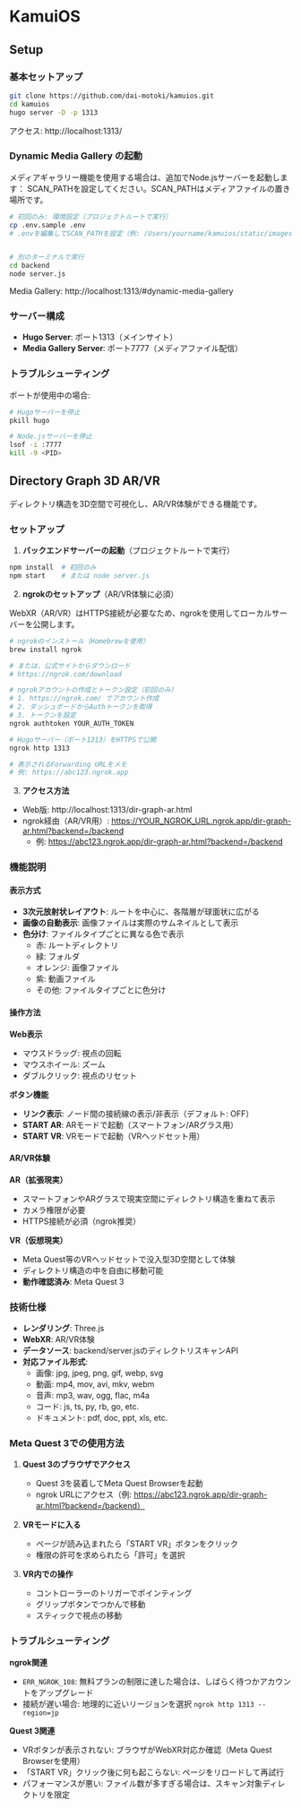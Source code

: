 # KamuiOS

## Setup

### 基本セットアップ

```bash
git clone https://github.com/dai-motoki/kamuios.git
cd kamuios
hugo server -D -p 1313
```

アクセス: http://localhost:1313/

### Dynamic Media Gallery の起動

メディアギャラリー機能を使用する場合は、追加でNode.jsサーバーを起動します：
SCAN_PATHを設定してください。SCAN_PATHはメディアファイルの置き場所です。

```bash
# 初回のみ: 環境設定（プロジェクトルートで実行）
cp .env.sample .env
# .envを編集してSCAN_PATHを設定（例: /Users/yourname/kamuios/static/images）


# 別のターミナルで実行
cd backend
node server.js
```

Media Gallery: http://localhost:1313/#dynamic-media-gallery

### サーバー構成

- **Hugo Server**: ポート1313（メインサイト）
- **Media Gallery Server**: ポート7777（メディアファイル配信）

### トラブルシューティング

ポートが使用中の場合:
```bash
# Hugoサーバーを停止
pkill hugo

# Node.jsサーバーを停止
lsof -i :7777
kill -9 <PID>
```

## Directory Graph 3D AR/VR

ディレクトリ構造を3D空間で可視化し、AR/VR体験ができる機能です。

### セットアップ

1. **バックエンドサーバーの起動**（プロジェクトルートで実行）
```bash
npm install  # 初回のみ
npm start    # または node server.js
```

2. **ngrokのセットアップ**（AR/VR体験に必須）

WebXR（AR/VR）はHTTPS接続が必要なため、ngrokを使用してローカルサーバーを公開します。

```bash
# ngrokのインストール（Homebrewを使用）
brew install ngrok

# または、公式サイトからダウンロード
# https://ngrok.com/download

# ngrokアカウントの作成とトークン設定（初回のみ）
# 1. https://ngrok.com/ でアカウント作成
# 2. ダッシュボードからAuthトークンを取得
# 3. トークンを設定
ngrok authtoken YOUR_AUTH_TOKEN

# Hugoサーバー（ポート1313）をHTTPSで公開
ngrok http 1313

# 表示されるForwarding URLをメモ
# 例: https://abc123.ngrok.app
```

3. **アクセス方法**
- Web版: http://localhost:1313/dir-graph-ar.html
- ngrok経由（AR/VR用）: https://YOUR_NGROK_URL.ngrok.app/dir-graph-ar.html?backend=/backend
  - 例: https://abc123.ngrok.app/dir-graph-ar.html?backend=/backend

### 機能説明

#### 表示方式
- **3次元放射状レイアウト**: ルートを中心に、各階層が球面状に広がる
- **画像の自動表示**: 画像ファイルは実際のサムネイルとして表示
- **色分け**: ファイルタイプごとに異なる色で表示
  - 赤: ルートディレクトリ
  - 緑: フォルダ
  - オレンジ: 画像ファイル
  - 紫: 動画ファイル
  - その他: ファイルタイプごとに色分け

#### 操作方法

**Web表示**
- マウスドラッグ: 視点の回転
- マウスホイール: ズーム
- ダブルクリック: 視点のリセット

**ボタン機能**
- **リンク表示**: ノード間の接続線の表示/非表示（デフォルト: OFF）
- **START AR**: ARモードで起動（スマートフォン/ARグラス用）
- **START VR**: VRモードで起動（VRヘッドセット用）

#### AR/VR体験

**AR（拡張現実）**
- スマートフォンやARグラスで現実空間にディレクトリ構造を重ねて表示
- カメラ権限が必要
- HTTPS接続が必須（ngrok推奨）

**VR（仮想現実）**
- Meta Quest等のVRヘッドセットで没入型3D空間として体験
- ディレクトリ構造の中を自由に移動可能
- **動作確認済み**: Meta Quest 3

### 技術仕様

- **レンダリング**: Three.js
- **WebXR**: AR/VR体験
- **データソース**: backend/server.jsのディレクトリスキャンAPI
- **対応ファイル形式**:
  - 画像: jpg, jpeg, png, gif, webp, svg
  - 動画: mp4, mov, avi, mkv, webm
  - 音声: mp3, wav, ogg, flac, m4a
  - コード: js, ts, py, rb, go, etc.
  - ドキュメント: pdf, doc, ppt, xls, etc.

### Meta Quest 3での使用方法

1. **Quest 3のブラウザでアクセス**
   - Quest 3を装着してMeta Quest Browserを起動
   - ngrok URLにアクセス（例: https://abc123.ngrok.app/dir-graph-ar.html?backend=/backend）

2. **VRモードに入る**
   - ページが読み込まれたら「START VR」ボタンをクリック
   - 権限の許可を求められたら「許可」を選択

3. **VR内での操作**
   - コントローラーのトリガーでポインティング
   - グリップボタンでつかんで移動
   - スティックで視点の移動

### トラブルシューティング

**ngrok関連**
- `ERR_NGROK_108`: 無料プランの制限に達した場合は、しばらく待つかアカウントをアップグレード
- 接続が遅い場合: 地理的に近いリージョンを選択 `ngrok http 1313 --region=jp`

**Quest 3関連**
- VRボタンが表示されない: ブラウザがWebXR対応か確認（Meta Quest Browserを使用）
- 「START VR」クリック後に何も起こらない: ページをリロードして再試行
- パフォーマンスが悪い: ファイル数が多すぎる場合は、スキャン対象ディレクトリを限定